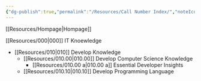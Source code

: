 ```yaml
---
{"dg-publish":true,"permalink":"/Resources/Call Number Index/","noteIcon":"0","created":"2023-12-28T18:54:11.332+09:00","updated":"2024-01-02T01:24:52.480+09:00"}
---
```



[[Resources/Hompage\|Hompage]]

[[Resources/000\|000]] IT Knoewledge
- [[Resources/010\|010]] Develop Knowledge
	- [[Resources/010.00\|010.00]] Develop Computer Science Knowledge
		- [[Resources/010.00 a\|010.00 a]] Essential Developer Insights
	- [[Resources/010.10\|010.10]] Develop Programming Language
	
